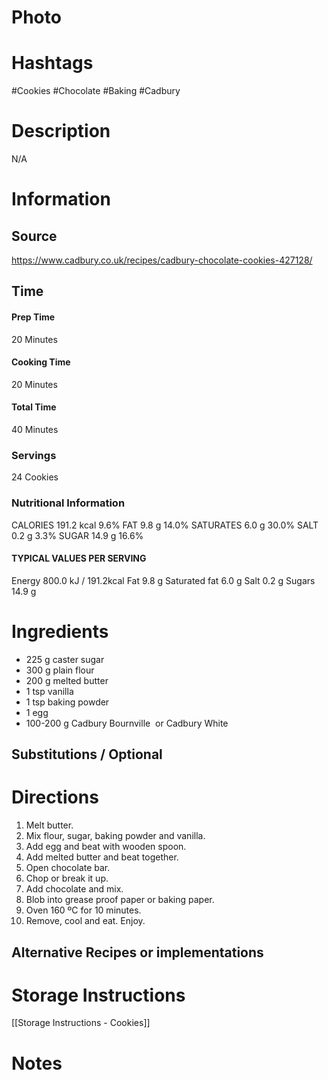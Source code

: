 # Photo

# Hashtags
#Cookies #Chocolate #Baking #Cadbury 

# Description
N/A

# Information
## Source
https://www.cadbury.co.uk/recipes/cadbury-chocolate-cookies-427128/
## Time
#### Prep Time
20 Minutes

#### Cooking Time
20 Minutes

#### Total Time
40 Minutes

### Servings
24 Cookies

### Nutritional Information
CALORIES 191.2 kcal 9.6% 
FAT 9.8 g 14.0%
SATURATES 6.0 g 30.0% 
SALT 0.2 g 3.3% 
SUGAR 14.9 g 16.6% 
#### TYPICAL VALUES PER SERVING 
Energy 800.0 kJ / 191.2kcal 
Fat 9.8 g 
Saturated fat 6.0 g 
Salt 0.2 g 
Sugars 14.9 g
# Ingredients
- 225 g caster sugar
- 300 g plain flour
- 200 g melted butter
- 1 tsp vanilla
- 1 tsp baking powder
- 1 egg
- 100-200 g Cadbury Bournville  or Cadbury White

## Substitutions / Optional

# Directions
1. Melt butter.
2. Mix flour, sugar, baking powder and vanilla.
3. Add egg and beat with wooden spoon.
4. Add melted butter and beat together.
5. Open chocolate bar.
6. Chop or break it up. 
7. Add chocolate and mix.
8. Blob into grease proof paper or baking paper.
9. Oven 160 ºC for 10 minutes.    
10. Remove, cool and eat. Enjoy.

## Alternative Recipes or implementations

# Storage Instructions
[[Storage Instructions - Cookies]]
# Notes
